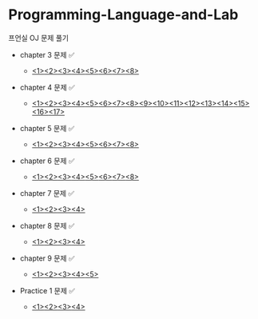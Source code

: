 # Programming-Language-and-Lab

프언실 OJ 문제 풀기

+ chapter 3 문제 ✅️
  + [<1>](https://github.com/hoeyoon/Programming-Language-and-Lab/blob/master/chapter%203/N1.py)[<2>](https://github.com/hoeyoon/Programming-Language-and-Lab/blob/master/chapter%203/N2.py)[<3>](https://github.com/hoeyoon/Programming-Language-and-Lab/blob/master/chapter%203/N3.py)[<4>](https://github.com/hoeyoon/Programming-Language-and-Lab/blob/master/chapter%203/N4.py)[<5>](https://github.com/hoeyoon/Programming-Language-and-Lab/blob/master/chapter%203/N5.py)[<6>](https://github.com/hoeyoon/Programming-Language-and-Lab/blob/master/chapter%203/N6.py)[<7>](https://github.com/hoeyoon/Programming-Language-and-Lab/blob/master/chapter%203/N7.py)[<8>](https://github.com/hoeyoon/Programming-Language-and-Lab/blob/master/chapter%203/N8.py)
 
+ chapter 4 문제 ✅️
  + [<1>](https://github.com/hoeyoon/Programming-Language-and-Lab/blob/master/chapter%204/N1.py)[<2>](https://github.com/hoeyoon/Programming-Language-and-Lab/blob/master/chapter%204/N2.py)[<3>](https://github.com/hoeyoon/Programming-Language-and-Lab/blob/master/chapter%204/N3.py)[<4>](https://github.com/hoeyoon/Programming-Language-and-Lab/blob/master/chapter%204/N4.py)[<5>](https://github.com/hoeyoon/Programming-Language-and-Lab/blob/master/chapter%204/N5.py)[<6>](https://github.com/hoeyoon/Programming-Language-and-Lab/blob/master/chapter%204/N6.py)[<7>](https://github.com/hoeyoon/Programming-Language-and-Lab/blob/master/chapter%204/N7.py)[<8>](https://github.com/hoeyoon/Programming-Language-and-Lab/blob/master/chapter%204/N8.py)[<9>](https://github.com/hoeyoon/Programming-Language-and-Lab/blob/master/chapter%204/N9.py)[<10>](https://github.com/hoeyoon/Programming-Language-and-Lab/blob/master/chapter%204/N10.py)[<11>](https://github.com/hoeyoon/Programming-Language-and-Lab/blob/master/chapter%204/N11.py)[<12>](https://github.com/hoeyoon/Programming-Language-and-Lab/blob/master/chapter%204/N12.py)[<13>](https://github.com/hoeyoon/Programming-Language-and-Lab/blob/master/chapter%204/N13.py)[<14>](https://github.com/hoeyoon/Programming-Language-and-Lab/blob/master/chapter%204/N14.py)[<15>](https://github.com/hoeyoon/Programming-Language-and-Lab/blob/master/chapter%204/N15.py)[<16>](https://github.com/hoeyoon/Programming-Language-and-Lab/blob/master/chapter%204/N16.py)[<17>](https://github.com/hoeyoon/Programming-Language-and-Lab/blob/master/chapter%204/N17.py)

+ chapter 5 문제 ✅
  + [<1>](https://github.com/hoeyoon/Programming-Language-and-Lab/blob/master/chapter%205/N1.py)[<2>](https://github.com/hoeyoon/Programming-Language-and-Lab/blob/master/chapter%205/N2.py)[<3>](https://github.com/hoeyoon/Programming-Language-and-Lab/blob/master/chapter%205/N3.py)[<4>](https://github.com/hoeyoon/Programming-Language-and-Lab/blob/master/chapter%205/N4.py)[<5>](https://github.com/hoeyoon/Programming-Language-and-Lab/blob/master/chapter%205/N5.py)[<6>](https://github.com/hoeyoon/Programming-Language-and-Lab/blob/master/chapter%205/N6.py)[<7>](https://github.com/hoeyoon/Programming-Language-and-Lab/blob/master/chapter%205/N7.py)[<8>](https://github.com/hoeyoon/Programming-Language-and-Lab/blob/master/chapter%205/N8.py)

+ chapter 6 문제 ✅
  + [<1>](https://github.com/hoeyoon/Programming-Language-and-Lab/blob/master/chapter%206/N1.py)[<2>](https://github.com/hoeyoon/Programming-Language-and-Lab/blob/master/chapter%206/N2.py)[<3>](https://github.com/hoeyoon/Programming-Language-and-Lab/blob/master/chapter%206/N3.py)[<4>](https://github.com/hoeyoon/Programming-Language-and-Lab/blob/master/chapter%206/N4.py)[<5>](https://github.com/hoeyoon/Programming-Language-and-Lab/blob/master/chapter%206/N5.py)[<6>](https://github.com/hoeyoon/Programming-Language-and-Lab/blob/master/chapter%206/N6.py)[<7>](https://github.com/hoeyoon/Programming-Language-and-Lab/blob/master/chapter%206/N7.py)[<8>](https://github.com/hoeyoon/Programming-Language-and-Lab/blob/master/chapter%206/N8.py)

+ chapter 7 문제 ✅
  + [<1>](https://github.com/hoeyoon/Programming-Language-and-Lab/blob/master/chapter%207/N1.py)[<2>](https://github.com/hoeyoon/Programming-Language-and-Lab/blob/master/chapter%207/N2.py)[<3>](https://github.com/hoeyoon/Programming-Language-and-Lab/blob/master/chapter%207/N3.py)[<4>](https://github.com/hoeyoon/Programming-Language-and-Lab/blob/master/chapter%207/N4.py)

+ chapter 8 문제 ✅
  + [<1>](https://github.com/hoeyoon/Programming-Language-and-Lab/blob/master/chapter%208/N1.py)[<2>](https://github.com/hoeyoon/Programming-Language-and-Lab/blob/master/chapter%208/N2.py)[<3>](https://github.com/hoeyoon/Programming-Language-and-Lab/blob/master/chapter%208/N3.py)[<4>](https://github.com/hoeyoon/Programming-Language-and-Lab/blob/master/chapter%208/N4.py)

+ chapter 9 문제 ✅
  + [<1>](https://github.com/hoeyoon/Programming-Language-and-Lab/blob/master/chapter%209/N1.py)[<2>](https://github.com/hoeyoon/Programming-Language-and-Lab/blob/master/chapter%209/N2.py)[<3>](https://github.com/hoeyoon/Programming-Language-and-Lab/blob/master/chapter%209/N3.py)[<4>](https://github.com/hoeyoon/Programming-Language-and-Lab/blob/master/chapter%209/N4.py)[<5>](https://github.com/hoeyoon/Programming-Language-and-Lab/blob/master/chapter%209/N5.py)

+ Practice 1 문제 ✅
  + [<1>](https://github.com/hoeyoon/Programming-Language-and-Lab/blob/master/Practice%201/N1.py)[<2>](https://github.com/hoeyoon/Programming-Language-and-Lab/blob/master/Practice%201/N2.py)[<3>](https://github.com/hoeyoon/Programming-Language-and-Lab/blob/master/Practice%201/N3.py)[<4>](https://github.com/hoeyoon/Programming-Language-and-Lab/blob/master/Practice%201/N4.py)